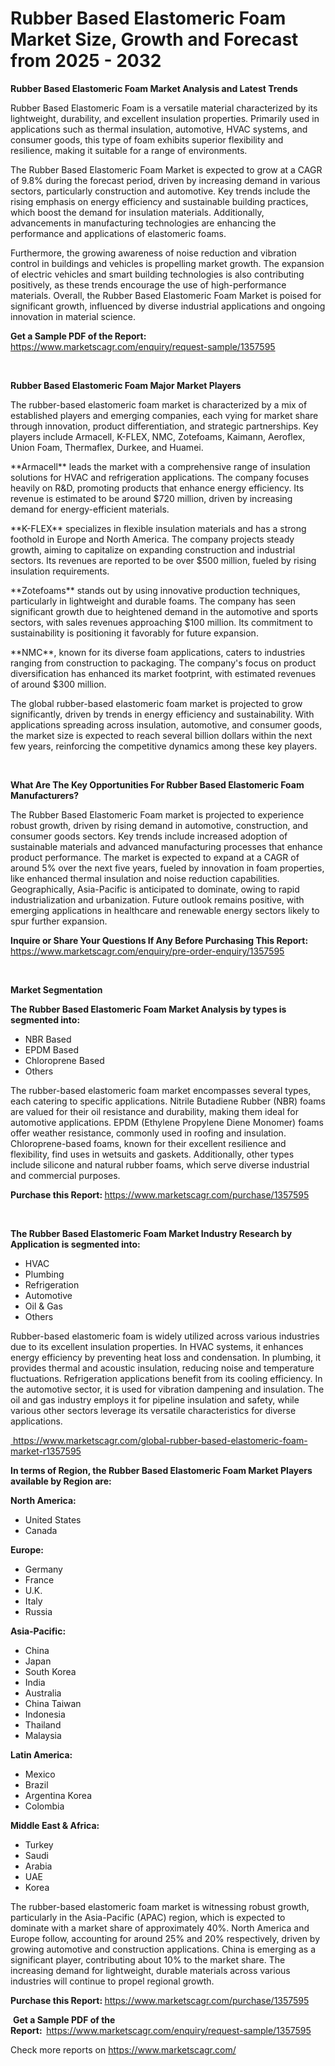 <p><h1>Rubber Based Elastomeric Foam Market Size, Growth and Forecast from 2025 - 2032</h1></p><p><strong>Rubber Based Elastomeric Foam Market Analysis and Latest Trends</strong></p>
<p><p>Rubber Based Elastomeric Foam is a versatile material characterized by its lightweight, durability, and excellent insulation properties. Primarily used in applications such as thermal insulation, automotive, HVAC systems, and consumer goods, this type of foam exhibits superior flexibility and resilience, making it suitable for a range of environments. </p><p>The Rubber Based Elastomeric Foam Market is expected to grow at a CAGR of 9.8% during the forecast period, driven by increasing demand in various sectors, particularly construction and automotive. Key trends include the rising emphasis on energy efficiency and sustainable building practices, which boost the demand for insulation materials. Additionally, advancements in manufacturing technologies are enhancing the performance and applications of elastomeric foams. </p><p>Furthermore, the growing awareness of noise reduction and vibration control in buildings and vehicles is propelling market growth. The expansion of electric vehicles and smart building technologies is also contributing positively, as these trends encourage the use of high-performance materials. Overall, the Rubber Based Elastomeric Foam Market is poised for significant growth, influenced by diverse industrial applications and ongoing innovation in material science.</p></p>
<p><strong>Get a Sample PDF of the Report:&nbsp;</strong> <a href="https://www.marketscagr.com/enquiry/request-sample/1357595?utm_campaign=2008&utm_medium=2&utm_source=Github&utm_content=ia&utm_term=01022025&utm_id=rubber-based-elastomeric-foam">https://www.marketscagr.com/enquiry/request-sample/1357595</a></p>
<p>&nbsp;</p>
<p><strong>Rubber Based Elastomeric Foam Major Market Players</strong></p>
<p><p>The rubber-based elastomeric foam market is characterized by a mix of established players and emerging companies, each vying for market share through innovation, product differentiation, and strategic partnerships. Key players include Armacell, K-FLEX, NMC, Zotefoams, Kaimann, Aeroflex, Union Foam, Thermaflex, Durkee, and Huamei.</p><p>**Armacell** leads the market with a comprehensive range of insulation solutions for HVAC and refrigeration applications. The company focuses heavily on R&D, promoting products that enhance energy efficiency. Its revenue is estimated to be around $720 million, driven by increasing demand for energy-efficient materials.</p><p>**K-FLEX** specializes in flexible insulation materials and has a strong foothold in Europe and North America. The company projects steady growth, aiming to capitalize on expanding construction and industrial sectors. Its revenues are reported to be over $500 million, fueled by rising insulation requirements.</p><p>**Zotefoams** stands out by using innovative production techniques, particularly in lightweight and durable foams. The company has seen significant growth due to heightened demand in the automotive and sports sectors, with sales revenues approaching $100 million. Its commitment to sustainability is positioning it favorably for future expansion.</p><p>**NMC**, known for its diverse foam applications, caters to industries ranging from construction to packaging. The company's focus on product diversification has enhanced its market footprint, with estimated revenues of around $300 million.</p><p>The global rubber-based elastomeric foam market is projected to grow significantly, driven by trends in energy efficiency and sustainability. With applications spreading across insulation, automotive, and consumer goods, the market size is expected to reach several billion dollars within the next few years, reinforcing the competitive dynamics among these key players.</p></p>
<p>&nbsp;</p>
<p><strong>What Are The Key Opportunities For Rubber Based Elastomeric Foam Manufacturers?</strong></p>
<p><p>The Rubber Based Elastomeric Foam market is projected to experience robust growth, driven by rising demand in automotive, construction, and consumer goods sectors. Key trends include increased adoption of sustainable materials and advanced manufacturing processes that enhance product performance. The market is expected to expand at a CAGR of around 5% over the next five years, fueled by innovation in foam properties, like enhanced thermal insulation and noise reduction capabilities. Geographically, Asia-Pacific is anticipated to dominate, owing to rapid industrialization and urbanization. Future outlook remains positive, with emerging applications in healthcare and renewable energy sectors likely to spur further expansion.</p></p>
<p><strong>Inquire or Share Your Questions If Any Before Purchasing This Report:</strong> <a href="https://www.marketscagr.com/enquiry/pre-order-enquiry/1357595?utm_campaign=2008&utm_medium=2&utm_source=Github&utm_content=ia&utm_term=01022025&utm_id=rubber-based-elastomeric-foam">https://www.marketscagr.com/enquiry/pre-order-enquiry/1357595</a></p>
<p>&nbsp;</p>
<p><strong>Market Segmentation</strong></p>
<p><strong>The Rubber Based Elastomeric Foam Market Analysis by types is segmented into:</strong></p>
<p><ul><li>NBR Based</li><li>EPDM Based</li><li>Chloroprene Based</li><li>Others</li></ul></p>
<p><p>The rubber-based elastomeric foam market encompasses several types, each catering to specific applications. Nitrile Butadiene Rubber (NBR) foams are valued for their oil resistance and durability, making them ideal for automotive applications. EPDM (Ethylene Propylene Diene Monomer) foams offer weather resistance, commonly used in roofing and insulation. Chloroprene-based foams, known for their excellent resilience and flexibility, find uses in wetsuits and gaskets. Additionally, other types include silicone and natural rubber foams, which serve diverse industrial and commercial purposes.</p></p>
<p><strong>Purchase this Report:&nbsp;</strong><a href="https://www.marketscagr.com/purchase/1357595?utm_campaign=2008&utm_medium=2&utm_source=Github&utm_content=ia&utm_term=01022025&utm_id=rubber-based-elastomeric-foam">https://www.marketscagr.com/purchase/1357595</a></p>
<p>&nbsp;</p>
<p><strong>The Rubber Based Elastomeric Foam Market Industry Research by Application is segmented into:</strong></p>
<p><ul><li>HVAC</li><li>Plumbing</li><li>Refrigeration</li><li>Automotive</li><li>Oil & Gas</li><li>Others</li></ul></p>
<p><p>Rubber-based elastomeric foam is widely utilized across various industries due to its excellent insulation properties. In HVAC systems, it enhances energy efficiency by preventing heat loss and condensation. In plumbing, it provides thermal and acoustic insulation, reducing noise and temperature fluctuations. Refrigeration applications benefit from its cooling efficiency. In the automotive sector, it is used for vibration dampening and insulation. The oil and gas industry employs it for pipeline insulation and safety, while various other sectors leverage its versatile characteristics for diverse applications.</p></p>
<p><a href="https://www.marketscagr.com/global-rubber-based-elastomeric-foam-market-r1357595?utm_campaign=2008&utm_medium=2&utm_source=Github&utm_content=ia&utm_term=01022025&utm_id=rubber-based-elastomeric-foam">&nbsp;https://www.marketscagr.com/global-rubber-based-elastomeric-foam-market-r1357595</a></p>
<p><strong>In terms of Region, the Rubber Based Elastomeric Foam Market Players available by Region are:</strong></p>
<p>
    <p> <strong> North America: </strong>
        <ul>
            <li>United States</li>
            <li>Canada</li>
        </ul>
        </p> 
    <p> <strong> Europe: </strong>
        <ul>
            <li>Germany</li>
            <li>France</li>
            <li>U.K.</li>
            <li>Italy</li>
            <li>Russia</li>
        </ul>
        </p> 
    <p> <strong> Asia-Pacific: </strong>
        <ul>
            <li>China</li>
            <li>Japan</li>
            <li>South Korea</li>
            <li>India</li>
            <li>Australia</li>
            <li>China Taiwan</li>
            <li>Indonesia</li>
            <li>Thailand</li>
            <li>Malaysia</li>
        </ul>
        </p> 
    <p> <strong> Latin America: </strong>
        <ul>
            <li>Mexico</li>
            <li>Brazil</li>
            <li>Argentina Korea</li>
            <li>Colombia</li>
        </ul>
        </p> 
    <p> <strong> Middle East & Africa: </strong>
        <ul>
            <li>Turkey</li>
            <li>Saudi</li>
            <li>Arabia</li>
            <li>UAE</li>
            <li>Korea</li>
        </ul>
    </p>
    </p>
<p><p>The rubber-based elastomeric foam market is witnessing robust growth, particularly in the Asia-Pacific (APAC) region, which is expected to dominate with a market share of approximately 40%. North America and Europe follow, accounting for around 25% and 20% respectively, driven by growing automotive and construction applications. China is emerging as a significant player, contributing about 10% to the market share. The increasing demand for lightweight, durable materials across various industries will continue to propel regional growth.</p></p>
<p><strong>Purchase this Report: </strong><a href="https://www.marketscagr.com/purchase/1357595?utm_campaign=2008&utm_medium=2&utm_source=Github&utm_content=ia&utm_term=01022025&utm_id=rubber-based-elastomeric-foam">https://www.marketscagr.com/purchase/1357595</a></p>
<p>&nbsp;<strong>Get a Sample PDF of the Report:&nbsp;&nbsp;</strong><a href="https://www.marketscagr.com/enquiry/request-sample/1357595?utm_campaign=2008&utm_medium=2&utm_source=Github&utm_content=ia&utm_term=01022025&utm_id=rubber-based-elastomeric-foam">https://www.marketscagr.com/enquiry/request-sample/1357595</a></p>
<p><strong></strong></p>
<p>Check more reports on <a href="https://www.marketscagr.com/?utm_campaign=2008&utm_medium=2&utm_source=Github&utm_content=ia&utm_term=01022025&utm_id=rubber-based-elastomeric-foam">https://www.marketscagr.com/</a></p>